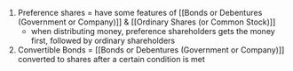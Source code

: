 1. Preference shares = have some features of [[Bonds or Debentures (Government or Company)]] & [[Ordinary Shares (or Common Stock)]]
	- when distributing money, preference shareholders gets the money first, followed by ordinary shareholders
2. Convertible Bonds = [[Bonds or Debentures (Government or Company)]] converted to shares after a certain condition is met